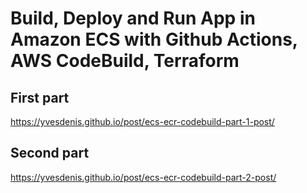 # Build, Deploy and Run App in Amazon ECS with Github Actions, AWS CodeBuild, Terraform

## First part 

https://yvesdenis.github.io/post/ecs-ecr-codebuild-part-1-post/

## Second part

https://yvesdenis.github.io/post/ecs-ecr-codebuild-part-2-post/